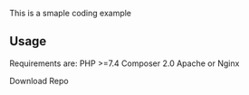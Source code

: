 This is a smaple coding example 

## Usage

Requirements are:
  PHP >=7.4
  Composer 2.0
  Apache or Nginx
  
Download Repo 
  
  

